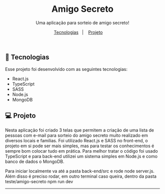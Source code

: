 <h1 align="center"> Amigo Secreto </h1>

<p align="center">
Uma aplicação para sorteio de amigo secreto! <br/>
</p>

<p align="center">
  <a href="#-tecnologias">Tecnologias</a>&nbsp;&nbsp;&nbsp;|&nbsp;&nbsp;&nbsp;
  <a href="#-projeto">Projeto</a>&nbsp;&nbsp;&nbsp; &nbsp;&nbsp;&nbsp;
</p>

<br>

## 🚀 Tecnologias

Esse projeto foi desenvolvido com as seguintes tecnologias:

- React.js
- TypeScript
- SASS
- Node.js
- MongoDB

## 💻 Projeto

Nesta aplicação foi criado 3 telas que permitem a criação de uma lista de pessoas com e-mail para sorteio do amigo secreto muito realizado em diversos locais e familias.
Foi utilizado React.js e SASS no front-end, o projeto em si pode ser mais simples, mas para testar os conhecimentos é sempre bom colocar tudo em prática.
Para melhor tratar o código foi usado TypeScript e para back-end utilizei um sistema simples em Node.js e como banco de dados o MongoDB.

Para iniciar localmente va até a pasta back-end/src e rode node server.js.
Além disso é preciso rodar, em outro terminal caso queira, dentro da pasta teste/amigo-secreto npm run dev

---
